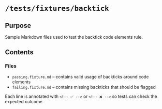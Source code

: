 # `/tests/fixtures/backtick`

## Purpose

Sample Markdown files used to test the backtick code elements rule.

## Contents

### Files

- `passing.fixture.md` – contains valid usage of backticks around code elements
- `failing.fixture.md` – contains missing backticks that should be flagged

Each line is annotated with `<!-- ✅ -->` or `<!-- ❌ -->` so tests can check the expected outcome.
